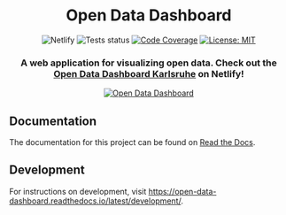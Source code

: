 <h1 align="center">Open Data Dashboard</h1>

<p align="center">
    <img alt="Netlify" src="https://img.shields.io/netlify/97dd70d2-a74a-4823-9349-44ad14adb9d5?logo=netlify&label=netlify&color=%23BEF9C6">
    <img alt="Tests status" src="https://img.shields.io/github/actions/workflow/status/stadt-karlsruhe/open-data-dashboard/lint-test.yml?label=Tests&logo=github">
    <a href="https://codecov.io/gh/stadt-karlsruhe/open-data-dashboard"><img alt="Code Coverage" src="https://codecov.io/gh/stadt-karlsruhe/open-data-dashboard/graph/badge.svg?token=P9G1Y0ES4Q"/></a>
    <a href="https://github.com/status/stadt-karlsruhe/blob/main/LICENSE"><img alt="License: MIT" src="https://img.shields.io/badge/License-MIT-yellow.svg?logo=github"></a>
</p>

<h3 align="center">
A web application for visualizing open data.
Check out the <a href="https://open-data-dashboard.netlify.app/en/home">Open Data Dashboard Karlsruhe</a> on Netlify!
</h3>

<p align="center">
  <a href="https://open-data-dashboard.netlify.app/en/home" target="_blank">
    <img src="https://github.com/stadt-karlsruhe/open-data-dashboard/assets/93288603/d332d241-a0bb-44bf-9b84-af9725fbef75" alt="Open Data Dashboard">
  </a>
</p>

## Documentation

The documentation for this project can be found on [Read the Docs](https://open-data-dashboard.readthedocs.io/latest/).

## Development

For instructions on development, visit <https://open-data-dashboard.readthedocs.io/latest/development/>.
